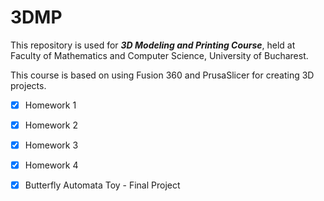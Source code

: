 # 3DMP

This repository is used for **_3D Modeling and Printing Course_**, held at Faculty of Mathematics and Computer Science, University of Bucharest.

This course is based on using Fusion 360 and PrusaSlicer for creating 3D projects.

- [x] Homework 1
- [x] Homework 2
- [x] Homework 3
- [x] Homework 4


- [x] Butterfly Automata Toy - Final Project
